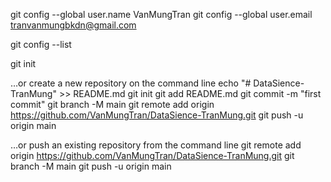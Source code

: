 git config --global user.name VanMungTran
git config --global user.email tranvanmungbkdn@gmail.com

git config --list

<!-- create Repo -->
git init

…or create a new repository on the command line
echo "# DataSience-TranMung" >> README.md
git init
git add README.md
git commit -m "first commit"
git branch -M main
git remote add origin https://github.com/VanMungTran/DataSience-TranMung.git
git push -u origin main

…or push an existing repository from the command line
git remote add origin https://github.com/VanMungTran/DataSience-TranMung.git
git branch -M main
git push -u origin main
